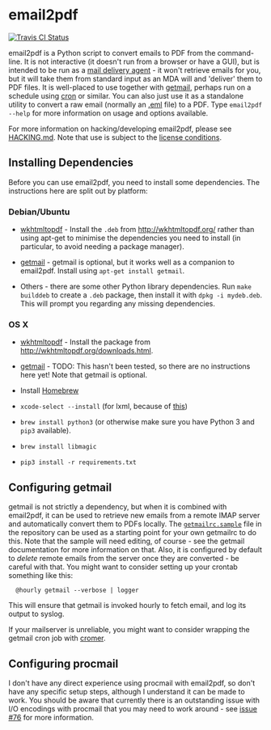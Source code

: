 # email2pdf

[![Travis CI
Status](https://travis-ci.org/andrewferrier/email2pdf.svg?branch=master)](https://travis-ci.org/andrewferrier/email2pdf)

email2pdf is a Python script to convert emails to PDF from the command-line.
It is not interactive (it doesn't run from a browser or have a GUI), but is
intended to be run as a [mail delivery
agent](http://en.wikipedia.org/wiki/Mail_delivery_agent) - it won't retrieve
emails for you, but it will take them from standard input as an MDA will and
'deliver' them to PDF files. It is well-placed to use together with
[getmail](http://pyropus.ca/software/getmail/), perhaps run on a schedule
using [cron](https://en.wikipedia.org/wiki/Cron) or similar. You can also just
use it as a standalone utility to convert a raw email (normally an
[.eml](https://en.wikipedia.org/wiki/Email#Filename_extensions) file) to a
PDF. Type `email2pdf --help` for more information on usage and options
available.

For more information on hacking/developing email2pdf, please see
[HACKING.md](https://github.com/andrewferrier/email2pdf/blob/master/HACKING.md).
Note that use is subject to the [license
conditions](https://github.com/andrewferrier/email2pdf/blob/master/LICENSE.txt).

## Installing Dependencies

Before you can use email2pdf, you need to install some dependencies. The
instructions here are split out by platform:

### Debian/Ubuntu

* [wkhtmltopdf](http://wkhtmltopdf.org/) - Install the `.deb` from
  http://wkhtmltopdf.org/ rather than using apt-get to minimise the
  dependencies you need to install (in particular, to avoid needing a package
  manager).

* [getmail](http://pyropus.ca/software/getmail/) - getmail is optional, but it
  works well as a companion to email2pdf. Install using `apt-get install
  getmail`.

* Others - there are some other Python library dependencies. Run `make
  builddeb` to create a `.deb` package, then install it with `dpkg -i
  mydeb.deb`. This will prompt you regarding any missing dependencies.

### OS X

* [wkhtmltopdf](http://wkhtmltopdf.org/) - Install the package from
  http://wkhtmltopdf.org/downloads.html.

* [getmail](http://pyropus.ca/software/getmail/) - TODO: This hasn't been
  tested, so there are no instructions here yet! Note that getmail is
  optional.

* Install [Homebrew](http://brew.sh/)

* `xcode-select --install` (for lxml, because of
  [this](http://stackoverflow.com/questions/19548011/cannot-install-lxml-on-mac-os-x-10-9))

* `brew install python3` (or otherwise make sure you have Python 3 and `pip3`
  available).

* `brew install libmagic`

* `pip3 install -r requirements.txt`

## Configuring getmail

getmail is not strictly a dependency, but when it is combined with email2pdf,
it can be used to retrieve new emails from a remote IMAP server and
automatically convert them to PDFs locally. The
[`getmailrc.sample`](https://github.com/andrewferrier/email2pdf/blob/master/getmailrc.sample)
file in the repository can be used as a starting point for your own getmailrc
to do this. Note that the sample will need editing, of course - see the
getmail documentation for more information on that. Also, it is configured by
default to *delete* remote emails from the server once they are converted - be
careful with that. You might want to consider setting up your crontab
something like this:

```
  @hourly getmail --verbose | logger
```

This will ensure that getmail is invoked hourly to fetch email, and log its
output to syslog.

If your mailserver is unreliable, you might want to consider wrapping the getmail
cron job with [cromer](https://github.com/andrewferrier/cromer).

## Configuring procmail

I don't have any direct experience using procmail with email2pdf, so don't have any
specific setup steps, although I understand it can be made to work. You should be
aware that currently there is an outstanding issue with I/O encodings with procmail
that you may need to work around - see [issue #76](https://github.com/andrewferrier/email2pdf/issues/76) for more information.

